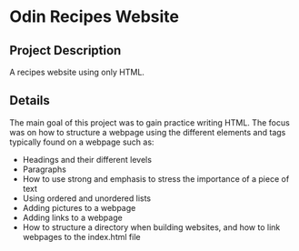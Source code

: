 # Odin Recipes Website

## Project Description
A recipes website using only HTML. 

## Details
The main goal of this project was to gain practice writing HTML. The focus was on how to structure a webpage using the different elements and tags typically found on a webpage such as: 
* Headings and their different levels
* Paragraphs
* How to use strong and emphasis to stress the importance of a piece of text
* Using ordered and unordered lists
* Adding pictures to a webpage
* Adding links to a webpage
* How to structure a directory when building websites, and how to link webpages to the index.html file


